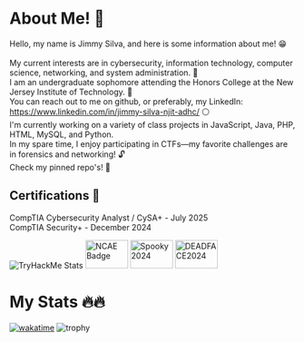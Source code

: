 # About Me! 👋 #

Hello, my name is Jimmy Silva, and here is some information about me! 😁 <br><br> 
My current interests are in cybersecurity, information technology, computer science, networking, and system administration. 💯<br>
I am an undergraduate sophomore attending the Honors College at the New Jersey Institute of Technology. 👑<br>
You can reach out to me on github, or preferably, my LinkedIn: https://www.linkedin.com/in/jimmy-silva-njit-adhc/ ⚪<br>
I'm currently working on a variety of class projects in JavaScript, Java, PHP, HTML, MySQL, and Python. <br>
In my spare time, I enjoy participating in CTFs—my favorite challenges are in forensics and networking!  🔓 <br>
Check my pinned repo's! 👀 <br>

## __Certifications__ 🧠 ##
CompTIA Cybersecurity Analyst / CySA+ - July 2025 <br>
CompTIA Security+ - December 2024 <br>

![TryHackMe Stats](https://tryhackme-badges.s3.amazonaws.com/jimmySilva.png)
<img src="https://api.badgr.io/public/assertions/tiYU3xEGQliluy9YhIyjkQ/image" alt="NCAE Badge" width="75" height="50">
<img src="https://api.badgr.io/public/assertions/Qnc4DXKvTlG1D5R_oZ7a7Q/image" alt="Spooky2024" width="75" height="50">
<img src="https://api.badgr.io/public/assertions/vYFN80vATLOm9WCfo90OZQ/image" alt="DEADFACE2024" width="75" height="50">

# My Stats 🔥🔥 #
[![wakatime](https://wakatime.com/badge/user/fc280675-d3f1-4fa1-a2b7-beebb2f8166e.svg)](https://wakatime.com/@fc280675-d3f1-4fa1-a2b7-beebb2f8166e)
![trophy](https://github-profile-trophy.vercel.app/?username=ryo-ma&theme=matrix)
<!--**jnsnjit/jnsnjit** is a ✨ _special_ ✨ repository because its `README.md` (this file) appears on your GitHub profile. --!>

